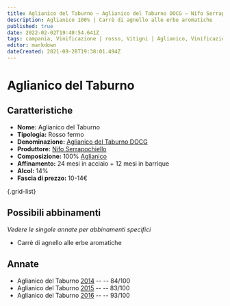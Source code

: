 ```yaml
---
title: Aglianico del Taburno – Aglianico del Taburno DOCG – Nifo Serrapochiello – Campania (IT) – 10-14€ – 2★-5★
description: Aglianico 100% | Carrè di agnello alle erbe aromatiche
published: true
date: 2022-02-02T19:40:54.641Z
tags: campania, Vinificazione | rosso, Vitigni | Aglianico, Vinificazione | varietale, Vinificazione | fermo, Alimento | agnello, Aromatizzazione | alle erbe aromatiche, valutazioni | 5 stelle, prezzi | 10-14€
editor: markdown
dateCreated: 2021-09-28T19:38:01.494Z
---
```


# Aglianico del Taburno

## Caratteristiche
- **Nome:** Aglianico del Taburno
- **Tipologia:** Rosso fermo 
- **Denominazione:** [Aglianico del Taburno DOCG](/denominazioni/Italia/Campania/DOCG/Aglianico-del-Taburno) 
- **Produttore:** [Nifo Serrapochiello](/produttori/Italia/Campania/Nifo-Serrapochiello) 
- **Composizione:** 100% [Aglianico](/vitigni/Italia/aglianico)
- **Affinamento:** 24 mesi in acciaio + 12 mesi in barrique 
- **Alcol:** 14%
- **Fascia di prezzo:** 10-14€

{.grid-list}



## Possibili abbinamenti
*Vedere le singole annate per abbinamenti specifici*

- Carrè di agnello alle erbe aromatiche

## Annate
- Aglianico del Taburno [2014](/vini/Italia/Campania/Nifo-Serrapochiello/Aglianico-del-Taburno/2014) -- <span class="star-2"></span> -- 84/100
- Aglianico del Taburno [2015](/vini/Italia/Campania/Nifo-Serrapochiello/Aglianico-del-Taburno/2015) -- <span class="star-2"></span> -- 83/100
- Aglianico del Taburno [2016](/vini/Italia/Campania/Nifo-Serrapochiello/Aglianico-del-Taburno/2016) -- <span class="star-5"></span> -- 93/100
 